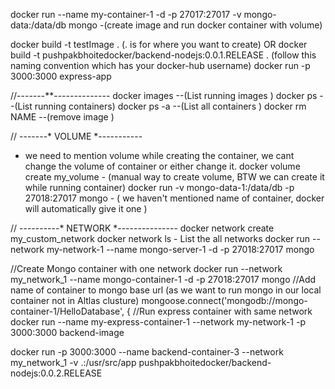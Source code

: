 docker run --name my-container-1 -d -p 27017:27017 -v mongo-data:/data/db mongo          -(create image and run docker container with volume)

<!-------* Build an Image  *---------- -->
docker build -t testImage . (. is for where you want to create)
OR
docker build -t pushpakbhoitedocker/backend-nodejs:0.0.1.RELEASE .   (follow this naming convention which has your docker-hub username)
docker run -p 3000:3000 express-app 

//-------**--------------
docker images   --(List running images ) 
docker ps  --(List running containers) 
docker ps -a --(List all containers  ) 
docker rm NAME  --(remove image ) 

// -------* VOLUME *-----------
* we need to mention volume while creating the container, we cant change the volume of container or either change it. 
docker volume create my_volume - (manual way to create volume, BTW we can create it while running container) 
docker run -v mongo-data-1:/data/db -p 27018:27017 mongo - ( we haven't mentioned name of container, docker will automatically give it one ) 

// ----------* NETWORK *---------------
docker network create my_custom_network
docker network ls - List the all networks 
docker run --network my-network-1 --name mongo-server-1 -d -p 27018:27017 mongo 

<!-- Join backend with frontend via NETWORK -->
//Create Mongo container with one network 
 docker run --network my_network_1 --name mongo-container-1 -d -p 27018:27017 mongo 
 //Add name of container to mongo base url (as we want to run mongo in our local container not in Altlas clusture) 
mongoose.connect('mongodb://mongo-container-1/HelloDatabase', { 
//Run express container with same network 
 docker run --name my-express-container-1 --network  my-network-1 -p 3000:3000  backend-image 

<!-- Fully fledged cmd to keep volume attached to code editor -->
 docker run -p 3000:3000 --name backend-container-3 --network my_network_1 -v .:/usr/src/app pushpakbhoitedocker/backend-nodejs:0.0.2.RELEASE